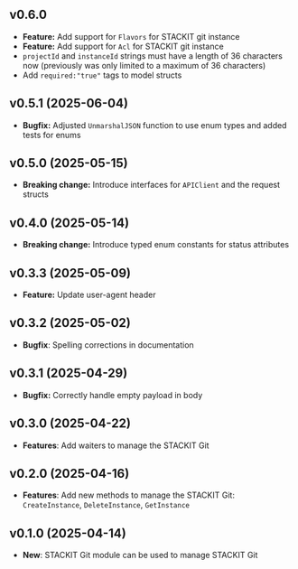 ## v0.6.0
- **Feature:** Add support for `Flavors` for STACKIT git instance
- **Feature:** Add support for `Acl` for STACKIT git instance
- `projectId` and `instanceId` strings must have a length of 36 characters now (previously was only limited to a maximum of 36 characters)
- Add `required:"true"` tags to model structs

## v0.5.1 (2025-06-04)
- **Bugfix:** Adjusted `UnmarshalJSON` function to use enum types and added tests for enums

## v0.5.0 (2025-05-15)
- **Breaking change:** Introduce interfaces for `APIClient` and the request structs

## v0.4.0 (2025-05-14)
- **Breaking change:** Introduce typed enum constants for status attributes

## v0.3.3 (2025-05-09)
- **Feature:** Update user-agent header

## v0.3.2 (2025-05-02)
- **Bugfix**: Spelling corrections in documentation

## v0.3.1 (2025-04-29)
- **Bugfix:** Correctly handle empty payload in body

## v0.3.0 (2025-04-22)
- **Features**: Add waiters to manage the STACKIT Git

## v0.2.0 (2025-04-16)
- **Features**: Add new methods to manage the STACKIT Git: `CreateInstance`, `DeleteInstance`, `GetInstance`

## v0.1.0 (2025-04-14)
- **New**: STACKIT Git module can be used to manage STACKIT Git
